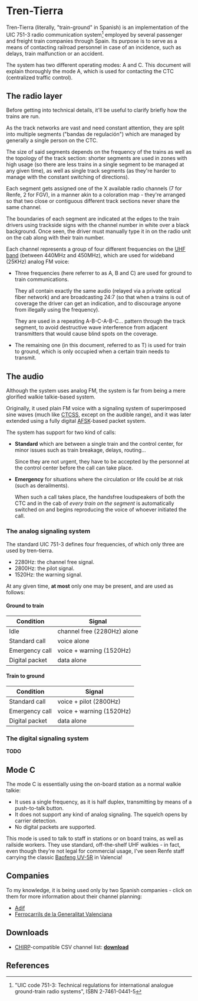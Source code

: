 ---
---

Tren-Tierra
===========

Tren-Tierra (literally, "train-ground" in Spanish) is an implementation of the UIC 751-3 radio communication system[^uic-751-3] employed by several passenger and freight train companies through Spain. Its purpose is to serve as a means of contacting railroad personnel in case of an incidence, such as delays, train malfunction or an accident.

The system has two different operating modes: A and C. This document will explain thoroughly the mode A, which is used for contacting the CTC (centralized traffic control).

The radio layer
---------------

Before getting into technical details, it'll be useful to clarify briefly how the trains are run.

As the track networks are vast and need constant attention, they are split into multiple segments ("bandas de regulación") which are managed by generally a single person on the CTC.

The size of said segments depends on the frequency of the trains as well as the topology of the track section: shorter segments are used in zones with high usage (so there are less trains in a single segment to be managed at any given time), as well as single track segments (as they're harder to manage with the constant switching of directions).

Each segment gets assigned one of the X available radio channels (7 for Renfe, 2 for FGV), in a manner akin to a coloration map - they're arranged so that two close or contiguous different track sections never share the same channel.

The boundaries of each segment are indicated at the edges to the train drivers using trackside signs with the channel number in white over a black background. Once seen, the driver must manually type it in on the radio unit on the cab along with their train number.

Each channel represents a group of four different frequencies on the [UHF band](https://en.wikipedia.org/wiki/Ultra_high_frequency) (between 440MHz and 450MHz), which are used for wideband (25KHz) analog FM voice:

  - Three frequencies (here referrer to as A, B and C) are used for ground to train communications.
  
    They all contain exactly the same audio (relayed via a private optical fiber network) and are broadcasting 24:7 (so that when a trains is out of coverage the driver can get an indication, and to discourage anyone from illegally using the frequency).
  
    They are used in a repeating A-B-C-A-B-C... pattern through the track segment, to avoid destructive wave interference from adjacent transmitters that would cause blind spots on the coverage.

  - The remaining one (in this document, referred to as T) is used for train to ground, which is only occupied when a certain train needs to transmit.

The audio
---------

Although the system uses analog FM, the system is far from being a mere glorified walkie talkie-based system.

Originally, it used plain FM voice with a signaling system of superimposed sine waves (much like [CTCSS](https://en.wikipedia.org/wiki/Continuous_Tone-Coded_Squelch_System), except on the audible range), and it was later extended using a fully digital [AFSK](https://en.wikipedia.org/wiki/Frequency-shift_keying#Audio_frequency-shift_keying)-based packet system.

The system has support for two kind of calls:

  - **Standard** which are between a single train and the control center, for minor issues such as train breakage, delays, routing...

	Since they are not urgent, they have to be accepted by the personnel at the control center before the call can take place.

  - **Emergency** for situations where the circulation or life could be at risk (such as derailments).
  
    When such a call takes place, the handsfree loudspeakers of both the CTC and in the cab of _every train on the segment_ is automatically switched on and begins reproducing the voice of whoever initiated the call.

### The analog signaling system

The standard UIC 751-3 defines four frequencies, of which only three are used by tren-tierra.

  - 2280Hz: the channel free signal.
  - 2800Hz: the pilot signal.
  - 1520Hz: the warning signal.

At any given time, **at most** only one may be present, and are used as follows:

#### Ground to train

| Condition      | Signal                      |
|----------------|-----------------------------|
| Idle           | channel free (2280Hz) alone |
| Standard call  | voice alone                 |
| Emergency call | voice + warning (1520Hz)    |
| Digital packet | data alone                  |

#### Train to ground

| Condition      | Signal                   |
|----------------|--------------------------|
| Standard call  | voice + pilot (2800Hz)   |
| Emergency call | voice + warning (1520Hz) |
| Digital packet | data alone               |

### The digital signaling system

**TODO**

Mode C
------

The mode C is essentially using the on-board station as a normal walkie talkie:
 - It uses a single frequency, as it is half duplex, transmitting by means of a push-to-talk button.
 - It does not support any kind of analog signaling. The squelch opens by carrier detection.
 - No digital packets are supported.

This mode is used to talk to staff in stations or on board trains, as well as railside workers. They use standard, off-the-shelf UHF walkies - in fact, even though they're not legal for commercial usage, I've seen Renfe staff carrying the classic [Baofeng UV-5R](https://www.google.com/search?q=baofeng+uv-5r) in Valencia!

Companies
---------

To my knowledge, it is being used only by two Spanish companies - click on them for more information about their channel planning:

  - [Adif](adif.html)
  - [Ferrocarrils de la Generalitat Valenciana](fgv.html)

Downloads
---------

  - [CHIRP](https://chirp.danplanet.com/)-compatible CSV channel list: **[download](chirp.csv)**

References
----------

[^uic-751-3]: "UIC code 751-3: Technical regulations for international analogue ground-train radio systems", ISBN 2-7461-0441-5
